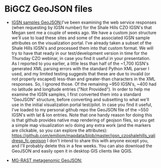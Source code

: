 BiGCZ GeoJSON files
====================================

* [IGSN samples GeoJSON:](https://github.com/emiliom/mapdata/blob/master/igsn_czoshalehills_validresp_fc.geojson)I've been examining the web service responses (when requesting by IGSN number) for the Shale Hills CZO IGSN's that Megan sent me a couple of weeks ago. We have a custom json structure we'll use to load these sites and some of the associated IGSN sample attributes on the visualization portal. I've already taken a subset of the Shale Hills IGSN's and processed them into that custom format. We will try to have that ready in our test/development version in time for the Thursday CZO webinar, in case you find it useful in your presentation. As I reported to you earlier, a little less than half of the ~1,700 IGSN's generated XML parsing errors with the standard Python XML parser I used, and my limited testing suggests that these are due to invalid (or not properly escaped) less-than and greater-than characters in the XML responses. So, I ignored those. Of the remaining ~950 IGSN's, ~400 had no latitude and longitude entries ("Not Provided"). In order to help me examine the IGSN samples, I first converted them into a standard "GeoJSON" structure, before converting and subsetting to what we'll use in the initial visualization portal test/pilot. In case you find it useful, I've loaded to my personal github repo the GeoJSON file of the ~550 IGSN's with lat & lon entries. Note that one  handy reason for doing this is that github provides native map rendering of geojson files, so you get a simple map visualization w/o doing any extra work (and the markers are clickable, so you can explore the attributes): https://github.com/emiliom/mapdata/blob/master/igsn_czoshalehills_validresp_fc.geojson  I don't intend to share this with anyone except you, and I'll probably delete this in a few weeks. You can also download the GeoJSON and easily open it in desktop GIS clients like QGIS.

* [MG-RAST metagenomic GeoJSON:](https://github.com/emiliom/mapdata/blob/master/mgrast_usa1_fc.geojson)
